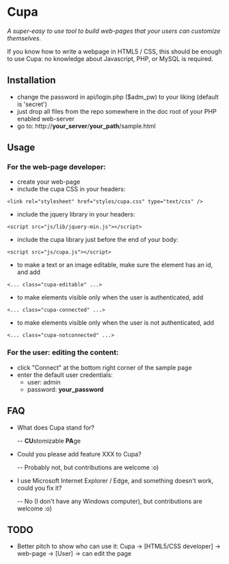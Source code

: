 # Cupa

*A super-easy to use tool to build web-pages that your users can customize themselves.*

If you know how to write a webpage in HTML5 / CSS, this should be enough to use Cupa: no knowledge about Javascript, PHP, or MySQL is required.

## Installation

* change the password in api/login.php ($adm_pw) to your liking (default is 'secret')
* just drop all files from the repo somewhere in the doc root of your PHP enabled web-server
* go to: http://**your_server**/**your_path**/sample.html

## Usage

### For the web-page developer:

* create your web-page
* include the cupa CSS in your headers:

```<link rel="stylesheet" href="styles/cupa.css" type="text/css" />```

* include the jquery library in your headers:

```<script src="js/lib/jquery-min.js"></script>```

* include the cupa library just before the end of your body:

```<script src="js/cupa.js"></script>```

* to make a text or an image editable, make sure the element has an id, and add

```<... class="cupa-editable" ...>```

* to make elements visible only when the user is authenticated, add

```<... class="cupa-connected" ...>```

* to make elements visible only when the user is not authenticated, add

```<... class="cupa-notconnected" ...>```

### For the user: editing the content:

* click "Connect" at the bottom right corner of the sample page
* enter the default user credentials:
    * user: admin
    * password: **your_password**

## FAQ

* What does Cupa stand for?

    -- **CU**stomizable **PA**ge

* Could you please add feature XXX to Cupa?

    -- Probably not, but contributions are welcome :o)

* I use Microsoft Internet Explorer / Edge, and something doesn't work, could you fix it?

    -- No (I don't have any Windows computer), but contributions are welcome :o)

## TODO

* Better pitch to show who can use it: Cupa -> [HTML5/CSS developer] -> web-page -> [User] -> can edit the page

